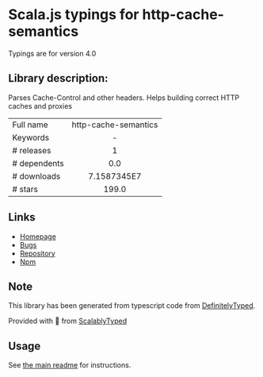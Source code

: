 
# Scala.js typings for http-cache-semantics

Typings are for version 4.0

## Library description:
Parses Cache-Control and other headers. Helps building correct HTTP caches and proxies

|                    |                 |
| ------------------ | :-------------: |
| Full name          | http-cache-semantics |
| Keywords           | - |
| # releases         | 1 |
| # dependents       | 0.0 |
| # downloads        | 7.1587345E7 |
| # stars            | 199.0 |

## Links
- [Homepage](https://github.com/kornelski/http-cache-semantics#readme)
- [Bugs](https://github.com/kornelski/http-cache-semantics/issues)
- [Repository](https://github.com/kornelski/http-cache-semantics)
- [Npm](https://www.npmjs.com/package/http-cache-semantics)
    


## Note
This library has been generated from typescript code from [DefinitelyTyped](https://definitelytyped.org).

Provided with :purple_heart: from [ScalablyTyped](https://github.com/oyvindberg/ScalablyTyped)

## Usage
See [the main readme](../../readme.md) for instructions.


